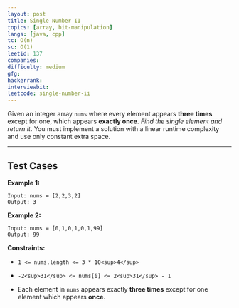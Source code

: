 ```yaml
---
layout: post
title: Single Number II
topics: [array, bit-manipulation]
langs: [java, cpp]
tc: O(n)
sc: O(1)
leetid: 137
companies: 
difficulty: medium
gfg: 
hackerrank: 
interviewbit: 
leetcode: single-number-ii
---
```

Given an integer array `nums` where every element appears **three times** except for one, which appears **exactly once**. *Find the single element and return it*.
You must implement a solution with a linear runtime complexity and use only constant extra space.
 
---
## Test Cases
**Example 1:**
```
Input: nums = [2,2,3,2]
Output: 3
```

**Example 2:**
```
Input: nums = [0,1,0,1,0,1,99]
Output: 99
```
 
**Constraints:**
	
* `1 <= nums.length <= 3 * 10<sup>4</sup>`
	
* `-2<sup>31</sup> <= nums[i] <= 2<sup>31</sup> - 1`
	
* Each element in `nums` appears exactly **three times** except for one element which appears **once**.

        